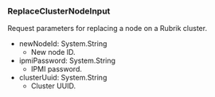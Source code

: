 ### ReplaceClusterNodeInput
Request parameters for replacing a node on a Rubrik cluster.

- newNodeId: System.String
  - New node ID.
- ipmiPassword: System.String
  - IPMI password.
- clusterUuid: System.String
  - Cluster UUID.

